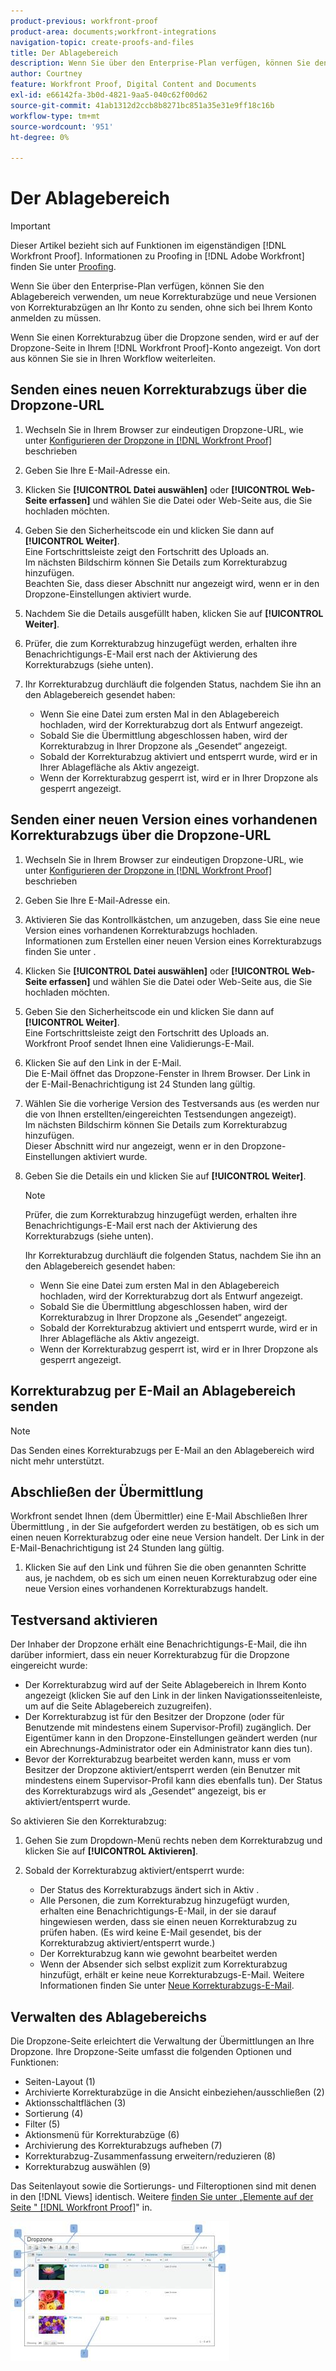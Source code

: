 ```yaml
---
product-previous: workfront-proof
product-area: documents;workfront-integrations
navigation-topic: create-proofs-and-files
title: Der Ablagebereich
description: Wenn Sie über den Enterprise-Plan verfügen, können Sie den Ablagebereich verwenden, um neue Korrekturabzüge und neue Versionen von Korrekturabzügen an Ihr Konto zu senden, ohne sich bei Ihrem Konto anmelden zu müssen.
author: Courtney
feature: Workfront Proof, Digital Content and Documents
exl-id: e66142fa-3b0d-4821-9aa5-040c62f00d62
source-git-commit: 41ab1312d2ccb8b8271bc851a35e31e9ff18c16b
workflow-type: tm+mt
source-wordcount: '951'
ht-degree: 0%

---
```


# Der Ablagebereich

>[!IMPORTANT]
>
>Dieser Artikel bezieht sich auf Funktionen im eigenständigen [!DNL Workfront Proof]. Informationen zu Proofing in [!DNL Adobe Workfront] finden Sie unter [Proofing](../../../review-and-approve-work/proofing/proofing.md).

Wenn Sie über den Enterprise-Plan verfügen, können Sie den Ablagebereich verwenden, um neue Korrekturabzüge und neue Versionen von Korrekturabzügen an Ihr Konto zu senden, ohne sich bei Ihrem Konto anmelden zu müssen.

Wenn Sie einen Korrekturabzug über die Dropzone senden, wird er auf der Dropzone-Seite in Ihrem [!DNL Workfront Proof]-Konto angezeigt. Von dort aus können Sie sie in Ihren Workflow weiterleiten.

## Senden eines neuen Korrekturabzugs über die Dropzone-URL

1. Wechseln Sie in Ihrem Browser zur eindeutigen Dropzone-URL, wie unter [Konfigurieren der Dropzone in [!DNL Workfront Proof]](../../../workfront-proof/wp-acct-admin/account-settings/configure-dropzone-in-wp.md) beschrieben
1. Geben Sie Ihre E-Mail-Adresse ein.
1. Klicken Sie **[!UICONTROL Datei auswählen]** oder **[!UICONTROL Web-Seite erfassen]** und wählen Sie die Datei oder Web-Seite aus, die Sie hochladen möchten.

1. Geben Sie den Sicherheitscode ein und klicken Sie dann auf **[!UICONTROL Weiter]**.\
   Eine Fortschrittsleiste zeigt den Fortschritt des Uploads an.\
   Im nächsten Bildschirm können Sie Details zum Korrekturabzug hinzufügen.\
   Beachten Sie, dass dieser Abschnitt nur angezeigt wird, wenn er in den Dropzone-Einstellungen aktiviert wurde.

1. Nachdem Sie die Details ausgefüllt haben, klicken Sie auf **[!UICONTROL Weiter]**.
1. Prüfer, die zum Korrekturabzug hinzugefügt werden, erhalten ihre Benachrichtigungs-E-Mail erst nach der Aktivierung des Korrekturabzugs (siehe unten).
1. Ihr Korrekturabzug durchläuft die folgenden Status, nachdem Sie ihn an den Ablagebereich gesendet haben:

   * Wenn Sie eine Datei zum ersten Mal in den Ablagebereich hochladen, wird der Korrekturabzug dort als Entwurf angezeigt.
   * Sobald Sie die Übermittlung abgeschlossen haben, wird der Korrekturabzug in Ihrer Dropzone als „Gesendet“ angezeigt.
   * Sobald der Korrekturabzug aktiviert und entsperrt wurde, wird er in Ihrer Ablagefläche als Aktiv angezeigt.
   * Wenn der Korrekturabzug gesperrt ist, wird er in Ihrer Dropzone als gesperrt angezeigt.

## Senden einer neuen Version eines vorhandenen Korrekturabzugs über die Dropzone-URL

1. Wechseln Sie in Ihrem Browser zur eindeutigen Dropzone-URL, wie unter [Konfigurieren der Dropzone in [!DNL Workfront Proof]](../../../workfront-proof/wp-acct-admin/account-settings/configure-dropzone-in-wp.md) beschrieben
1. Geben Sie Ihre E-Mail-Adresse ein.
1. Aktivieren Sie das Kontrollkästchen, um anzugeben, dass Sie eine neue Version eines vorhandenen Korrekturabzugs hochladen.\
   Informationen zum Erstellen einer neuen Version eines Korrekturabzugs finden Sie unter .
1. Klicken Sie **[!UICONTROL Datei auswählen]** oder **[!UICONTROL Web-Seite erfassen]** und wählen Sie die Datei oder Web-Seite aus, die Sie hochladen möchten.

1. Geben Sie den Sicherheitscode ein und klicken Sie dann auf **[!UICONTROL Weiter]**.\
   Eine Fortschrittsleiste zeigt den Fortschritt des Uploads an.\
   Workfront Proof sendet Ihnen eine Validierungs-E-Mail.

1. Klicken Sie auf den Link in der E-Mail.\
   Die E-Mail öffnet das Dropzone-Fenster in Ihrem Browser. Der Link in der E-Mail-Benachrichtigung ist 24 Stunden lang gültig.
1. Wählen Sie die vorherige Version des Testversands aus (es werden nur die von Ihnen erstellten/eingereichten Testsendungen angezeigt).\
   Im nächsten Bildschirm können Sie Details zum Korrekturabzug hinzufügen.\
   Dieser Abschnitt wird nur angezeigt, wenn er in den Dropzone-Einstellungen aktiviert wurde.

1. Geben Sie die Details ein und klicken Sie auf **[!UICONTROL Weiter]**.

   >[!NOTE]
   >
   >Prüfer, die zum Korrekturabzug hinzugefügt werden, erhalten ihre Benachrichtigungs-E-Mail erst nach der Aktivierung des Korrekturabzugs (siehe unten).

   Ihr Korrekturabzug durchläuft die folgenden Status, nachdem Sie ihn an den Ablagebereich gesendet haben:

   * Wenn Sie eine Datei zum ersten Mal in den Ablagebereich hochladen, wird der Korrekturabzug dort als Entwurf angezeigt.
   * Sobald Sie die Übermittlung abgeschlossen haben, wird der Korrekturabzug in Ihrer Dropzone als „Gesendet“ angezeigt.
   * Sobald der Korrekturabzug aktiviert und entsperrt wurde, wird er in Ihrer Ablagefläche als Aktiv angezeigt.
   * Wenn der Korrekturabzug gesperrt ist, wird er in Ihrer Dropzone als gesperrt angezeigt.

## Korrekturabzug per E-Mail an Ablagebereich senden

>[!NOTE]
>
>Das Senden eines Korrekturabzugs per E-Mail an den Ablagebereich wird nicht mehr unterstützt.


## Abschließen der Übermittlung

Workfront sendet Ihnen (dem Übermittler) eine E-Mail Abschließen Ihrer Übermittlung , in der Sie aufgefordert werden zu bestätigen, ob es sich um einen neuen Korrekturabzug oder eine neue Version handelt. Der Link in der E-Mail-Benachrichtigung ist 24 Stunden lang gültig.

1. Klicken Sie auf den Link und führen Sie die oben genannten Schritte aus, je nachdem, ob es sich um einen neuen Korrekturabzug oder eine neue Version eines vorhandenen Korrekturabzugs handelt.

## Testversand aktivieren

Der Inhaber der Dropzone erhält eine Benachrichtigungs-E-Mail, die ihn darüber informiert, dass ein neuer Korrekturabzug für die Dropzone eingereicht wurde:

* Der Korrekturabzug wird auf der Seite Ablagebereich in Ihrem Konto angezeigt (klicken Sie auf den Link in der linken Navigationsseitenleiste, um auf die Seite Ablagebereich zuzugreifen).
* Der Korrekturabzug ist für den Besitzer der Dropzone (oder für Benutzende mit mindestens einem Supervisor-Profil) zugänglich. Der Eigentümer kann in den Dropzone-Einstellungen geändert werden (nur ein Abrechnungs-Administrator oder ein Administrator kann dies tun).
* Bevor der Korrekturabzug bearbeitet werden kann, muss er vom Besitzer der Dropzone aktiviert/entsperrt werden (ein Benutzer mit mindestens einem Supervisor-Profil kann dies ebenfalls tun). Der Status des Korrekturabzugs wird als „Gesendet“ angezeigt, bis er aktiviert/entsperrt wurde.

So aktivieren Sie den Korrekturabzug:

1. Gehen Sie zum Dropdown-Menü rechts neben dem Korrekturabzug und klicken Sie auf **[!UICONTROL Aktivieren]**.
1. Sobald der Korrekturabzug aktiviert/entsperrt wurde:

   * Der Status des Korrekturabzugs ändert sich in Aktiv .
   * Alle Personen, die zum Korrekturabzug hinzugefügt wurden, erhalten eine Benachrichtigungs-E-Mail, in der sie darauf hingewiesen werden, dass sie einen neuen Korrekturabzug zu prüfen haben. (Es wird keine E-Mail gesendet, bis der Korrekturabzug aktiviert/entsperrt wurde.)
   * Der Korrekturabzug kann wie gewohnt bearbeitet werden
   * Wenn der Absender sich selbst explizit zum Korrekturabzug hinzufügt, erhält er keine neue Korrekturabzugs-E-Mail. Weitere Informationen finden Sie unter [Neue Korrekturabzugs-E-Mail](../../../workfront-proof/wp-emailsntfctns/proof-notifications-and-reminders/new-proof-email.md).

## Verwalten des Ablagebereichs

Die Dropzone-Seite erleichtert die Verwaltung der Übermittlungen an Ihre Dropzone. Ihre Dropzone-Seite umfasst die folgenden Optionen und Funktionen:

* Seiten-Layout (1)
* Archivierte Korrekturabzüge in die Ansicht einbeziehen/ausschließen (2)
* Aktionsschaltflächen (3)
* Sortierung (4)
* Filter (5)
* Aktionsmenü für Korrekturabzüge (6)
* Archivierung des Korrekturabzugs aufheben (7)
* Korrekturabzug-Zusammenfassung erweitern/reduzieren (8)
* Korrekturabzug auswählen (9)

Das Seitenlayout sowie die Sortierungs- und Filteroptionen sind mit denen in den [!DNL Views] identisch. Weitere [ finden Sie unter „Elemente auf der Seite &quot; [!DNL Workfront Proof]](../../../workfront-proof/wp-work-proofsfiles/manage-your-work/manage-items-on-views-page.md)&quot; in.

![New_Dropzone_design__Feb_2013_.jpg](assets/new-dropzone-design--feb-2013--350x224.jpg)

